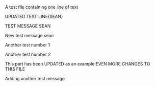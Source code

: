 A test file containing one line of text

UPDATED TEST LINE{SEAN}

TEST MESSAGE SEAN

New test message sean

Another test number 1

Another test number 2

This part has been UPDATED as an example
EVEN MORE CHANGES TO THIS FILE

Adding another test message
